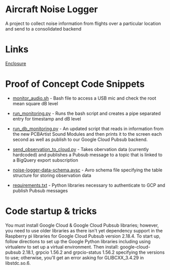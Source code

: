 # Aircraft Noise Logger

A project to collect noise information from flights over a particular location and send to a consolidated backend

# Links

[Enclosure](Enclosure/README.md)


# Proof of Concept Code Snippets

* [monitor_audio.sh](monitor_audio.sh) - Bash file to access a USB mic and check the root mean square dB level

* [run_monitoring.py](run_monitoring.py) - Runs the bash script and creates a pipe separated entry for timestamp and dB level

* [run_db_monitoring.py](run_db_monitoring.py) - An updated script that reads in information from the new PCBArtist Sound Modules and then prints it to the screen each second as well as publish to our Google Cloud Pubsub backend.

* [send_observation_to_cloud.py](send_observation_to_cloud.py) - Takes obervation data (currently hardcoded) and publishes a Pubsub message to a topic that is linked to a BigQuery export subscription

* [noise-logger-data-schema.avsc](noise-logger-data-schema.avsc) - Avro schema file specifying the table structure for storing observation data

* [requirements.txt](requirements.txt) - Python libraries necessary to authenticate to GCP and publish Pubsub messages

# Code startup & tricks
You must install Google Cloud & Google Cloud Pubsub libraries; however, you need to use older libraries as there isn't yet dependency support in the Raspberry pi libraries for Google Cloud Pubsub version 2.18.4. To start up, follow directions to set up the Google Python libraries including using virtualenv to set up a virtual environment. Then install:
google-cloud-pubsub 2.18.1, 
grpcio 1.56.2 and 
grpcio-status 1.56.2
specifying the versions to use; otherwise, you'll get an error asking for GLIBCXX_3.4.29 in libstdc.so.6.
